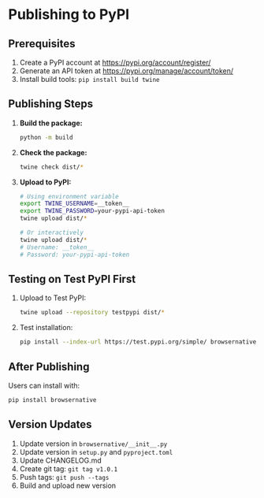 # Publishing to PyPI

## Prerequisites

1. Create a PyPI account at https://pypi.org/account/register/
2. Generate an API token at https://pypi.org/manage/account/token/
3. Install build tools: `pip install build twine`

## Publishing Steps

1. **Build the package:**
   ```bash
   python -m build
   ```

2. **Check the package:**
   ```bash
   twine check dist/*
   ```

3. **Upload to PyPI:**
   ```bash
   # Using environment variable
   export TWINE_USERNAME=__token__
   export TWINE_PASSWORD=your-pypi-api-token
   twine upload dist/*
   
   # Or interactively
   twine upload dist/*
   # Username: __token__
   # Password: your-pypi-api-token
   ```

## Testing on Test PyPI First

1. Upload to Test PyPI:
   ```bash
   twine upload --repository testpypi dist/*
   ```

2. Test installation:
   ```bash
   pip install --index-url https://test.pypi.org/simple/ browsernative
   ```

## After Publishing

Users can install with:
```bash
pip install browsernative
```

## Version Updates

1. Update version in `browsernative/__init__.py`
2. Update version in `setup.py` and `pyproject.toml`
3. Update CHANGELOG.md
4. Create git tag: `git tag v1.0.1`
5. Push tags: `git push --tags`
6. Build and upload new version
